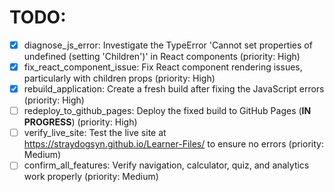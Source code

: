# TODO:

- [x] diagnose_js_error: Investigate the TypeError 'Cannot set properties of undefined (setting 'Children')' in React components (priority: High)
- [x] fix_react_component_issue: Fix React component rendering issues, particularly with children props (priority: High)
- [x] rebuild_application: Create a fresh build after fixing the JavaScript errors (priority: High)
- [ ] redeploy_to_github_pages: Deploy the fixed build to GitHub Pages (**IN PROGRESS**) (priority: High)
- [ ] verify_live_site: Test the live site at https://straydogsyn.github.io/Learner-Files/ to ensure no errors (priority: Medium)
- [ ] confirm_all_features: Verify navigation, calculator, quiz, and analytics work properly (priority: Medium)
